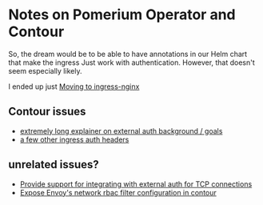 # Notes on Pomerium Operator and Contour

So, the dream would be to be able to have annotations in our Helm chart that make the ingress Just work with authentication. However, that doesn't seem especially likely.

I ended up just [Moving to ingress-nginx](8hs34-qrjyd-04a0f-ms2cp-y214p)

## Contour issues

- [extremely long explainer on external auth background / goals](https://github.com/projectcontour/contour/issues/2459)
- [a few other ingress auth headers](https://github.com/projectcontour/contour/issues/68)

## unrelated issues?

- [Provide support for integrating with external auth for TCP connections](https://github.com/projectcontour/contour/issues/2888)
- [Expose Envoy's network rbac filter configuration in contour](https://github.com/projectcontour/contour/issues/2971)
